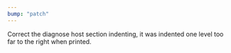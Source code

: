```yaml
---
bump: "patch"
---
```


Correct the diagnose host section indenting, it was indented one level too far to the right when printed.
